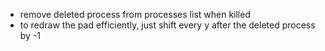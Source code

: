 - remove deleted process from processes list when killed
- to redraw the pad efficiently, just shift every y after the deleted process by -1
